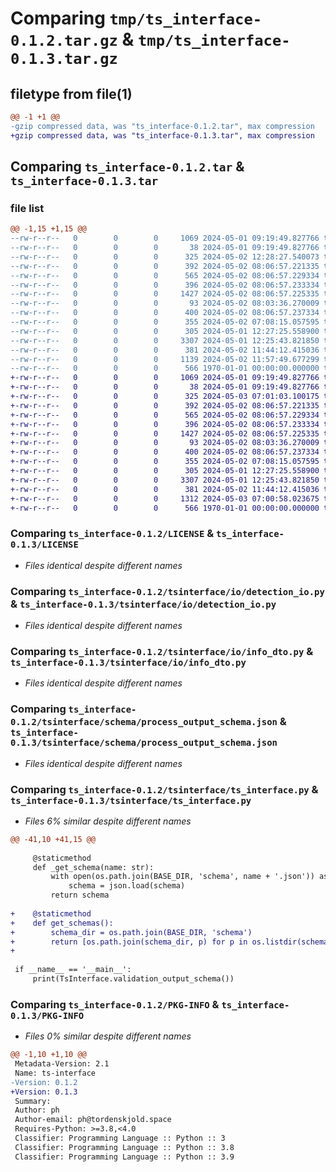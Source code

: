 # Comparing `tmp/ts_interface-0.1.2.tar.gz` & `tmp/ts_interface-0.1.3.tar.gz`

## filetype from file(1)

```diff
@@ -1 +1 @@
-gzip compressed data, was "ts_interface-0.1.2.tar", max compression
+gzip compressed data, was "ts_interface-0.1.3.tar", max compression
```

## Comparing `ts_interface-0.1.2.tar` & `ts_interface-0.1.3.tar`

### file list

```diff
@@ -1,15 +1,15 @@
--rw-r--r--   0        0        0     1069 2024-05-01 09:19:49.827766 ts_interface-0.1.2/LICENSE
--rw-r--r--   0        0        0       38 2024-05-01 09:19:49.827766 ts_interface-0.1.2/README.md
--rw-r--r--   0        0        0      325 2024-05-02 12:28:27.540073 ts_interface-0.1.2/pyproject.toml
--rw-r--r--   0        0        0      392 2024-05-02 08:06:57.221335 ts_interface-0.1.2/tsinterface/io/bbox_io.py
--rw-r--r--   0        0        0      565 2024-05-02 08:06:57.229334 ts_interface-0.1.2/tsinterface/io/detection_io.py
--rw-r--r--   0        0        0      396 2024-05-02 08:06:57.233334 ts_interface-0.1.2/tsinterface/io/distribution_io.py
--rw-r--r--   0        0        0     1427 2024-05-02 08:06:57.225335 ts_interface-0.1.2/tsinterface/io/info_dto.py
--rw-r--r--   0        0        0       93 2024-05-02 08:03:36.270009 ts_interface-0.1.2/tsinterface/io/io.py
--rw-r--r--   0        0        0      400 2024-05-02 08:06:57.237334 ts_interface-0.1.2/tsinterface/io/label_io.py
--rw-r--r--   0        0        0      355 2024-05-02 07:08:15.057595 ts_interface-0.1.2/tsinterface/schema/load_output_schema.json
--rw-r--r--   0        0        0      305 2024-05-01 12:27:25.558900 ts_interface-0.1.2/tsinterface/schema/process_input_schema.json
--rw-r--r--   0        0        0     3307 2024-05-01 12:25:43.821850 ts_interface-0.1.2/tsinterface/schema/process_output_schema.json
--rw-r--r--   0        0        0      381 2024-05-02 11:44:12.415036 ts_interface-0.1.2/tsinterface/schema/validation_output_schema.json
--rw-r--r--   0        0        0     1139 2024-05-02 11:57:49.677299 ts_interface-0.1.2/tsinterface/ts_interface.py
--rw-r--r--   0        0        0      566 1970-01-01 00:00:00.000000 ts_interface-0.1.2/PKG-INFO
+-rw-r--r--   0        0        0     1069 2024-05-01 09:19:49.827766 ts_interface-0.1.3/LICENSE
+-rw-r--r--   0        0        0       38 2024-05-01 09:19:49.827766 ts_interface-0.1.3/README.md
+-rw-r--r--   0        0        0      325 2024-05-03 07:01:03.100175 ts_interface-0.1.3/pyproject.toml
+-rw-r--r--   0        0        0      392 2024-05-02 08:06:57.221335 ts_interface-0.1.3/tsinterface/io/bbox_io.py
+-rw-r--r--   0        0        0      565 2024-05-02 08:06:57.229334 ts_interface-0.1.3/tsinterface/io/detection_io.py
+-rw-r--r--   0        0        0      396 2024-05-02 08:06:57.233334 ts_interface-0.1.3/tsinterface/io/distribution_io.py
+-rw-r--r--   0        0        0     1427 2024-05-02 08:06:57.225335 ts_interface-0.1.3/tsinterface/io/info_dto.py
+-rw-r--r--   0        0        0       93 2024-05-02 08:03:36.270009 ts_interface-0.1.3/tsinterface/io/io.py
+-rw-r--r--   0        0        0      400 2024-05-02 08:06:57.237334 ts_interface-0.1.3/tsinterface/io/label_io.py
+-rw-r--r--   0        0        0      355 2024-05-02 07:08:15.057595 ts_interface-0.1.3/tsinterface/schema/load_output_schema.json
+-rw-r--r--   0        0        0      305 2024-05-01 12:27:25.558900 ts_interface-0.1.3/tsinterface/schema/process_input_schema.json
+-rw-r--r--   0        0        0     3307 2024-05-01 12:25:43.821850 ts_interface-0.1.3/tsinterface/schema/process_output_schema.json
+-rw-r--r--   0        0        0      381 2024-05-02 11:44:12.415036 ts_interface-0.1.3/tsinterface/schema/validation_output_schema.json
+-rw-r--r--   0        0        0     1312 2024-05-03 07:00:58.023675 ts_interface-0.1.3/tsinterface/ts_interface.py
+-rw-r--r--   0        0        0      566 1970-01-01 00:00:00.000000 ts_interface-0.1.3/PKG-INFO
```

### Comparing `ts_interface-0.1.2/LICENSE` & `ts_interface-0.1.3/LICENSE`

 * *Files identical despite different names*

### Comparing `ts_interface-0.1.2/tsinterface/io/detection_io.py` & `ts_interface-0.1.3/tsinterface/io/detection_io.py`

 * *Files identical despite different names*

### Comparing `ts_interface-0.1.2/tsinterface/io/info_dto.py` & `ts_interface-0.1.3/tsinterface/io/info_dto.py`

 * *Files identical despite different names*

### Comparing `ts_interface-0.1.2/tsinterface/schema/process_output_schema.json` & `ts_interface-0.1.3/tsinterface/schema/process_output_schema.json`

 * *Files identical despite different names*

### Comparing `ts_interface-0.1.2/tsinterface/ts_interface.py` & `ts_interface-0.1.3/tsinterface/ts_interface.py`

 * *Files 6% similar despite different names*

```diff
@@ -41,10 +41,15 @@
 
     @staticmethod
     def _get_schema(name: str):
         with open(os.path.join(BASE_DIR, 'schema', name + '.json')) as schema:
             schema = json.load(schema)
         return schema
 
+    @staticmethod
+    def get_schemas():
+        schema_dir = os.path.join(BASE_DIR, 'schema')
+        return [os.path.join(schema_dir, p) for p in os.listdir(schema_dir)]
+
 
 if __name__ == '__main__':
     print(TsInterface.validation_output_schema())
```

### Comparing `ts_interface-0.1.2/PKG-INFO` & `ts_interface-0.1.3/PKG-INFO`

 * *Files 0% similar despite different names*

```diff
@@ -1,10 +1,10 @@
 Metadata-Version: 2.1
 Name: ts-interface
-Version: 0.1.2
+Version: 0.1.3
 Summary: 
 Author: ph
 Author-email: ph@tordenskjold.space
 Requires-Python: >=3.8,<4.0
 Classifier: Programming Language :: Python :: 3
 Classifier: Programming Language :: Python :: 3.8
 Classifier: Programming Language :: Python :: 3.9
```

